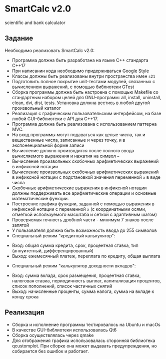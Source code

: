 # SmartCalc v2.0
scientific and bank calculator

## Задание
Необходимо реализовать SmartCalc v2.0:

- Программа должна быть разработана на языке C++ стандарта C++17
- При написании кода необходимо придерживаться Google Style
- Классы должны быть реализованы внутри пространства имен `s21`
- Подготовить полное покрытие unit-тестами модулей, связанных с вычислением выражений, c помощью библиотеки GTest
- Сборка программы должна быть настроена с помощью Makefile со стандартным набором целей для GNU-программ: all, install, uninstall, clean, dvi, dist, tests. Установка должна вестись в любой другой произвольный каталог
- Реализация с графическим пользовательским интерфейсом, на базе любой GUI-библиотеки с API для C++17.
- Программа должна быть реализована с использованием паттерна MVC.
- На вход программы могут подаваться как целые числа, так и вещественные числа, записанные и через точку, и в экспоненциальной форме записи
- Вычисление должно производится после полного ввода вычисляемого выражения и нажатия на символ `=`
- Вычисление произвольных скобочных арифметических выражений в инфиксной нотации
- Вычисление произвольных скобочных арифметических выражений в инфиксной нотации с подстановкой значения переменной `x` в виде числа
- Скобочные арифметические выражения в инфиксной нотации должны поддерживать все арифметические операции и основные математические функции.
- Построение графика функции, заданной с помощью выражения в инфиксной нотации с переменной `x` (с координатными осями, отметкой используемого масштаба и сеткой с адаптивным шагом)
- Проверяемая точность дробной части - минимум 7 знаков после запятой
- У пользователя должна быть возможность ввода до 255 символов
- Специальный режим "кредитный калькулятор":
 * Вход: общая сумма кредита, срок, процентная ставка, тип (аннуитетный, дифференцированный)
 * Выход: ежемесячный платеж, переплата по кредиту, общая выплата
- Специальный режим "калькулятор доходности вкладов":
 * Вход: сумма вклада, срок размещения, процентная ставка, налоговая ставка, периодичность выплат, капитализация процентов, список пополнений, список частичных снятий
 * Выход: начисленные проценты, сумма налога, сумма на вкладе к концу срока

## Реализация
- Сборка и исполнение программы тестировалось на Ubuntu и macOs
- В качестве GUI-библиотеки использовалась Qt6
- Сборка осуществлялась через qmake
- Для отображения графика использовалась сторонняя библиотека qcustomplot. При сборке она может выдавать
предупреждения, но собирается без ошибок и работает.